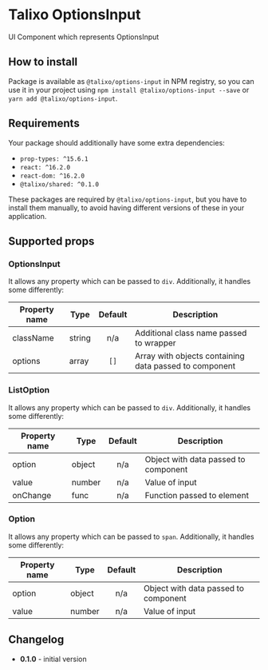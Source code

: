 # Talixo OptionsInput

UI Component which represents OptionsInput

## How to install

Package is available as `@talixo/options-input` in NPM registry, so you can use it in your project
using `npm install @talixo/options-input --save` or `yarn add @talixo/options-input`.

## Requirements

Your package should additionally have some extra dependencies:

- `prop-types: ^15.6.1`
- `react: ^16.2.0`
- `react-dom: ^16.2.0`
- `@talixo/shared: ^0.1.0`

These packages are required by `@talixo/options-input`, but you have to install them manually,
to avoid having different versions of these in your application.

## Supported props

### OptionsInput

It allows any property which can be passed to `div`. Additionally, it handles some differently:

Property name | Type      | Default | Description                    
--------------|-----------|:-------:|--------------------------------
className     | string    | n/a     | Additional class name passed to wrapper
options       | array     | `[]`    | Array with objects containing data passed to component

### ListOption

It allows any property which can be passed to `div`. Additionally, it handles some differently:

Property name | Type      | Default | Description                    
--------------|-----------|:-------:|--------------------------------
option        | object    | n/a     | Object with data passed to component
value         | number    | n/a     | Value of input
onChange      | func      | n/a     | Function passed to element

### Option

It allows any property which can be passed to `span`. Additionally, it handles some differently:

Property name | Type      | Default | Description                    
--------------|-----------|:-------:|--------------------------------
option        | object    | n/a     | Object with data passed to component
value         | number    | n/a     | Value of input

## Changelog

- **0.1.0** - initial version
